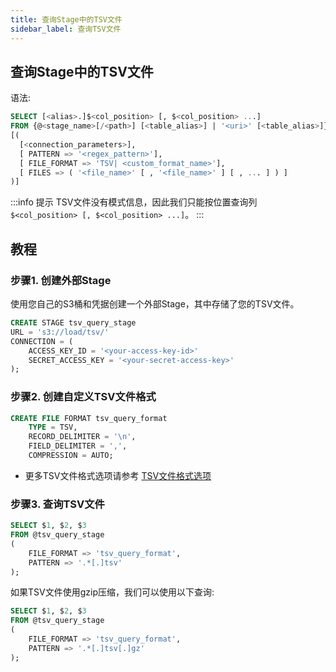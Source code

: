 ```yaml
---
title: 查询Stage中的TSV文件
sidebar_label: 查询TSV文件
---
```


## 查询Stage中的TSV文件

语法:
```sql
SELECT [<alias>.]$<col_position> [, $<col_position> ...] 
FROM {@<stage_name>[/<path>] [<table_alias>] | '<uri>' [<table_alias>]} 
[( 
  [<connection_parameters>],
  [ PATTERN => '<regex_pattern>'],
  [ FILE_FORMAT => 'TSV| <custom_format_name>'],
  [ FILES => ( '<file_name>' [ , '<file_name>' ] [ , ... ] ) ]
)]
```


:::info 提示
TSV文件没有模式信息，因此我们只能按位置查询列 `$<col_position> [, $<col_position> ...]`。
:::

## 教程

### 步骤1. 创建外部Stage

使用您自己的S3桶和凭据创建一个外部Stage，其中存储了您的TSV文件。
```sql
CREATE STAGE tsv_query_stage 
URL = 's3://load/tsv/' 
CONNECTION = (
    ACCESS_KEY_ID = '<your-access-key-id>' 
    SECRET_ACCESS_KEY = '<your-secret-access-key>'
);
```

### 步骤2. 创建自定义TSV文件格式

```sql
CREATE FILE FORMAT tsv_query_format 
    TYPE = TSV,
    RECORD_DELIMITER = '\n',
    FIELD_DELIMITER = ',',
    COMPRESSION = AUTO;
```

- 更多TSV文件格式选项请参考 [TSV文件格式选项](/sql/sql-reference/file-format-options#tsv-options)

### 步骤3. 查询TSV文件

```sql
SELECT $1, $2, $3
FROM @tsv_query_stage
(
    FILE_FORMAT => 'tsv_query_format',
    PATTERN => '.*[.]tsv'
);
```

如果TSV文件使用gzip压缩，我们可以使用以下查询:

```sql
SELECT $1, $2, $3
FROM @tsv_query_stage
(
    FILE_FORMAT => 'tsv_query_format',
    PATTERN => '.*[.]tsv[.]gz'
);
```